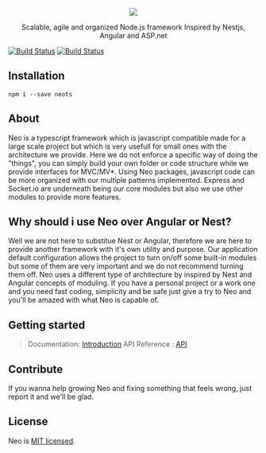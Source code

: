 <p align="center">
  <a href="https://github.com/underfisk/Neo"><img src="https://i.imgur.com/vcXHRrf.png"></a>
</p>
<p align="center">Scalable, agile and organized Node.js framework
Inspired by Nestjs, Angular and ASP.net</p>

[![Build Status](https://api.travis-ci.org/underfisk/neo.svg?branch=master)](https://travis-ci.org/underfisk/neo)
[![Build Status](https://img.shields.io/travis/underfisk/neo/master.svg?label=linux)](https://travis-ci.org/underfisk/neo)

## Installation
```npm
npm i --save neots
```

## About
Neo is a typescript framework which is javascript compatible made for a large scale project but which is very usefull for small ones with the architecture we provide.
Here we do not enforce a specific way of doing the "things", you can simply build your own folder or code structure while we provide interfaces for MVC/MV*.
Using Neo packages, javascript code can be more organized with our multiple patterns implemented. 
Express and Socket.io are underneath being our core modules but also we use other modules to provide more features.


## Why should i use Neo over Angular or Nest?
Well we are not here to substitue Nest or Angular, therefore we are here to provide another framework with it's own utility and purpose.
Our application default configuration allows the project to turn on/off some built-in modules but some of them are very important and we do not recommend turning them off.
Neo uses a different type of architecture by inspired by Nest and Angular concepts of moduling.
If you have a personal project or a work one and you need fast coding, simplicity and be safe just give a try to Neo and you'll be amazed with what Neo is capable of.

## Getting started
> Documentation: [Introduction](docs/introduction.md)
> API Reference : [API](api/index.html)

## Contribute
If you wanna help growing Neo and fixing something that feels wrong, just report it and we'll be glad.

## License
Neo is [MIT licensed](LICENSE).










